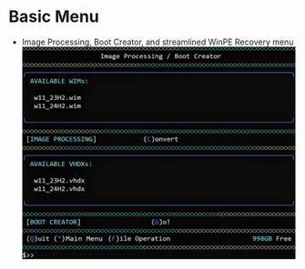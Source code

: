 # Basic Menu
- Image Processing, Boot Creator, and streamlined WinPE Recovery menu
![Alt text](https://raw.githubusercontent.com/joshuacline/documentation/main/windick/png/mainbasic.png "mainbasic")
